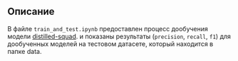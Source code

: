 ## Описание
В файле `train_and_test.ipynb` предоставлен процесс дообучения модели 
<a href="https://huggingface.co/distilbert-base-cased-distilled-squad#model-details">distilled-squad</a>. и показаны результаты (`precision`, `recall`, `f1`) для дообученных моделей на тестовом датасете, который находится в папке data.
